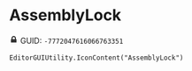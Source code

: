 # AssemblyLock
![](/img/AssemblyLock.png)
GUID: `-7772047616066763351`
```
EditorGUIUtility.IconContent("AssemblyLock")
```

